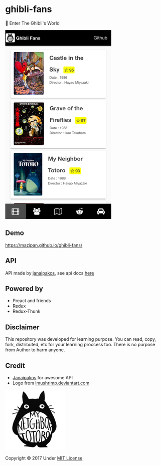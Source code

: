 # ghibli-fans

🐰 Enter The Ghibli's World

![Ghibli-Fans](https://github.com/mazipan/ghibli-fans/blob/master/screenshoot.png?raw=true)

## Demo

https://mazipan.github.io/ghibli-fans/

## API

API made by [janaipakos](https://github.com/janaipakos/ghibliapi), see api docs [here](https://ghibliapi.herokuapp.com/)

## Powered by

+ Preact and friends
+ Redux
+ Redux-Thunk

## Disclaimer

This repository was developed for learning purpose. 
You can read, copy, fork, distributed, etc for your learning proccess too.
There is no purpose from Author to harm anyone. 

## Credit

+ [Janaipakos](https://github.com/janaipakos/ghibliapi) for awesome API
+ Logo from [lmushrimp.deviantart.com](https://lmushrimp.deviantart.com/art/My-Neighbor-Totoro-523346501)

![Tororo](https://github.com/mazipan/ghibli-fans/blob/master/src/assets/icons/android-icon-192x192.png?raw=true)

Copyright © 2017 Under [MIT License](https://github.com/mazipan/ghibli-fans/blob/master/LICENSE)
